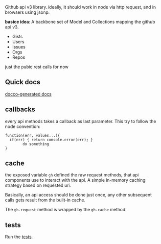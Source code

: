 

Github api v3 library. ideally, it should work in node via http request, and in browsers using jsonp.

**basice idea**: A backbone set of Model and Collections mapping the github api v3.

* Gists
* Users
* Issues
* Orgs
* Repos

just the pubic rest calls for now

## Quick docs

[docco-generated docs](http://mklabs.github.com/ghv3/docs/gh.html)

    
## callbacks

every api methods takes a callback as last parameter. This try to follow the node convention:

    function(err, values...){
      if(err) { return console.error(err); }
            do something
    }
    
## cache

the exposed variable `gh` defined the raw request methods, that api components use to interact with the api. A simple in-memory caching strategy based on requested uri.

Basically, an api access should be done just once, any other subsequent calls gets result from the built-in cache.

The `gh.request` method is wrapped by the `gh.cache` method.

## tests

Run the [tests](http://mklabs.github.com/ghv3/tests/gh.html).